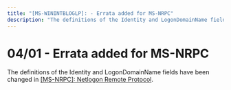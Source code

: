```yaml
---
title: "[MS-WININTBLOGLP]: - Errata added for MS-NRPC"
description: "The definitions of the Identity and LogonDomainName fields have been changed in [MS-NRPC]: Netlogon Remote Protocol."
---
```


# 04/01 - Errata added for MS-NRPC

<p> </p>
<p>The definitions of the Identity and LogonDomainName fields
have been changed in <span><a href="/openspecs/windows_protocols/MS-WINERRATA/69ffd0ac-a0dd-49f2-96ad-6720441b0a93">[MS-NRPC]:
Netlogon Remote Protocol</a></span>.</p>


                